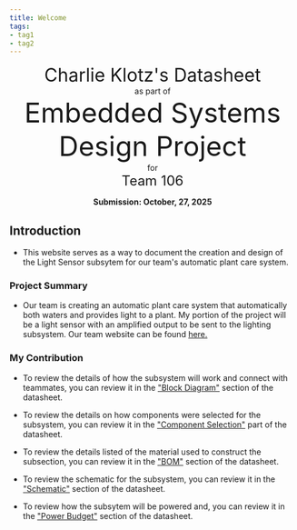 ```yaml
---
title: Welcome
tags:
- tag1
- tag2
---
```

<center>
<font size= "6">Charlie Klotz's Datasheet</font><br>
as part of<br>
<font size= "8">Embedded Systems Design Project</font><br>
for<br>
<font size= "5">Team 106</font><br>

**Submission: October, 27, 2025**
</center>

## Introduction

* This website serves as a way to document the creation and design of the Light Sensor subsytem for our team's automatic plant care system.

### Project Summary

* Our team is creating an automatic plant care system that automatically both waters and provides light to a plant. My portion of the project will be a light sensor with an amplified output to be sent to the lighting subsystem. Our team website can be found [here.](https://asu-egr304-2025-f-106.github.io/ASU-EGR304-2025-F-106/)


### My Contribution

* To review the details of how the subsystem will work and connect with teammates, you can review it in the ["Block Diagram"](https://charklotz.github.io/01-Block-Diagram/Block-Diagram/) section of the datasheet.

* To review the details on how components were selected for the subsystem, you can review it in the ["Component Selection"](https://charklotz.github.io/02-Component-Selection/Component-Selection/) part of the datasheet.

* To review the details listed of the material used to construct the subsection, you can review it in the ["BOM"](https://charklotz.github.io/03-BOM/BOM/) section of the datasheet.

* To review the schematic for the subsystem, you can review it in the ["Schematic"](https://charklotz.github.io/04-Schematic/schematic/) section of the datasheet.

* To review how the subsytem will be powered and, you can review it in the ["Power Budget"](https://charklotz.github.io/05-Power-Budget/New-md-file/) section of the datasheet.